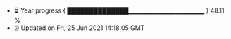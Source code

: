 - ⏳ Year progress { ██████████████▁▁▁▁▁▁▁▁▁▁▁▁▁▁▁▁ } 48.11 %
- ⏰ Updated on Fri, 25 Jun 2021 14:18:05 GMT

